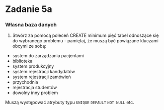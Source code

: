 # Zadanie 5a

### Własna baza danych

1) Stwórz za pomocą poleceń CREATE minimum pięć tabel odnoszące się do wybranego problemu - pamiętaj, że muszą być powiązane kluczami obcymi ze sobą:

- system do zarządzania pacjentami
- biblioteka
- system produkcyjny 
- system rejestracji kandydatów
- system rejestracji zamówień
- przychodnia
- rejestracja studentów
- dowolny inny problem

Muszą występować atrybuty typu `UNIQUE` `DEFAULT` `NOT NULL` etc.
